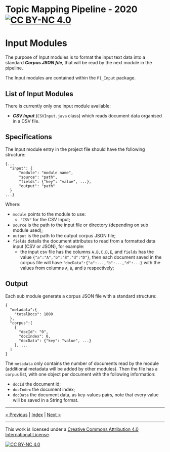 # Topic Mapping Pipeline - 2020 [![CC BY-NC 4.0][cc-by-nc-shield]][cc-by-nc]
# Input Modules

The purpose of Input modules is to format the input text data into a standard ***Corpus JSON file***, that will be read
by the next module in the pipeline.

The Input modules are contained within the `P1_Input` package.

## List of Input Modules

There is currently only one input module available:
- ***CSV Input*** (`CSVInput.java` class) which reads document data organised in a CSV file.

## Specifications

The Input module entry in the project file should have the following structure:
```json5
{...
  "input": {
      "module": "module name",
      "source": "path",
      "fields": {"key": "value", ...},
      "output": "path"
  }
...}
``` 

Where:
- `module` points to the module to use:
    - `"CSV"` for the CSV Input;
- `source` is the path to the input file or directory (depending on sub module used);
- `output` is the path to the output corpus JSON file;
- `fields` details the document attributes to read from a formatted data input (CSV or JSON), for example:
    - the input csv file has the columns `A,B,C,D,E`, and `fields` has the value `{"a":"A","b":"B","d":"D"}`, then each
    document saved in the corpus file will have `"docData":{"a":...,"b":...,"d":...}` with the values from columns `A`,
    `B`, and `D` respectively;

## Output

Each sub module generate a corpus JSON file with a standard structure:
```json5
{
  "metadata":{
    "totalDocs": 1000
  },
  "corpus":[
    {
      "docId": "0",
      "docIndex": 0,
      "docData": {"key": "value", ...}
    }, ...
  ]
}
```

The `metadata` only contains the number of documents read by the module (additional metadata will be added by other
modules). Then the file has a `corpus` list, with one object per document with the following information:
- `docId` the document id;
- `docIndex` the document index;
- `docData` the document data, as key-values pairs, note that every value will be saved in a String format.

---

[< Previous](SystemOverview.md) | [Index](index.md) | [Next >](LemmatiseModule.md)

---
This work is licensed under a [Creative Commons Attribution 4.0 International
License][cc-by-nc].

[![CC BY-NC 4.0][cc-by-nc-image]][cc-by-nc]

[cc-by-nc]: http://creativecommons.org/licenses/by-nc/4.0/
[cc-by-nc-image]: https://i.creativecommons.org/l/by-nc/4.0/88x31.png
[cc-by-nc-shield]: https://img.shields.io/badge/License-CC%20BY--NC%204.0-lightgrey.svg
